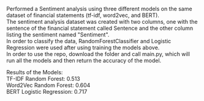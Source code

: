 Performed a Sentiment analysis using three different models on the same dataset of financial statements (tf-idf, word2vec, and BERT).  
The sentiment analysis dataset was created with two columns, one with the sentence of the financial statement called Sentence and the other column listing the sentiment named "Sentiment".  
In order to classify the data, RandomForestClassifier and Logistic Regression were used after using training the models above.  
In order to use the repo, download the folder and call main.py, which will run all the models and then return the accuracy of the model.  

Results of the Models:  
TF-IDF Random Forest: 0.513  
Word2Vec Random Forest: 0.604  
BERT Logistic Regression: 0.717  

